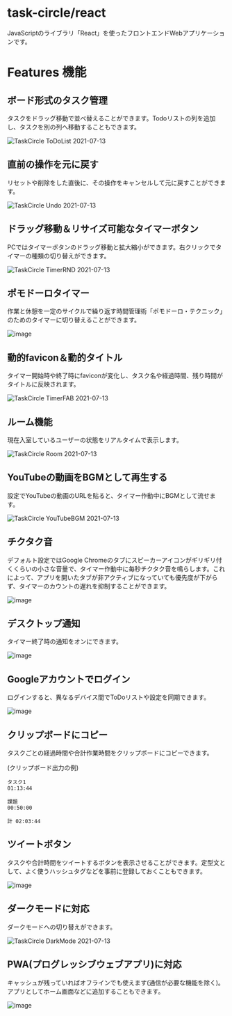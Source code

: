 # task-circle/react

JavaScriptのライブラリ「React」を使ったフロントエンドWebアプリケーションです。

# Features 機能

## ボード形式のタスク管理

タスクをドラッグ移動で並べ替えることができます。Todoリストの列を追加し、タスクを別の列へ移動することもできます。

![TaskCircle ToDoList 2021-07-13](https://user-images.githubusercontent.com/79039863/125474590-41c34d6a-8868-4e9e-8b57-e1412dbfbd0f.gif)

## 直前の操作を元に戻す

リセットや削除をした直後に、その操作をキャンセルして元に戻すことができます。

![TaskCircle Undo 2021-07-13](https://user-images.githubusercontent.com/79039863/125475464-812a4567-157b-4241-b83c-9b2953183a3d.gif)

## ドラッグ移動＆リサイズ可能なタイマーボタン

PCではタイマーボタンのドラッグ移動と拡大縮小ができます。右クリックでタイマーの種類の切り替えができます。

![TaskCircle TimerRND 2021-07-13](https://user-images.githubusercontent.com/79039863/125473178-a213afc1-9069-46cd-8b20-bae1a664171f.gif)

## ポモドーロタイマー

作業と休憩を一定のサイクルで繰り返す時間管理術「ポモドーロ・テクニック」のためのタイマーに切り替えることができます。

![image](https://user-images.githubusercontent.com/79039863/125463286-d3533a23-87b9-4804-bb9c-dd83cf9577e3.png)

## 動的favicon＆動的タイトル

タイマー開始時や終了時にfaviconが変化し、タスク名や経過時間、残り時間がタイトルに反映されます。

![TaskCircle TimerFAB 2021-07-13](https://user-images.githubusercontent.com/79039863/125471767-8263543c-dc6a-4a75-aed9-c811fe5d8c1d.gif)

## ルーム機能

現在入室しているユーザーの状態をリアルタイムで表示します。

![TaskCircle Room 2021-07-13](https://user-images.githubusercontent.com/79039863/125460246-a971419b-eebb-4368-a4a9-52e608244fa6.gif)

## YouTubeの動画をBGMとして再生する

設定でYouTubeの動画のURLを貼ると、タイマー作動中にBGMとして流せます。

![TaskCircle YouTubeBGM 2021-07-13](https://user-images.githubusercontent.com/79039863/125431901-b6e60674-d8e7-407b-8665-73b7f58ca713.gif)

## チクタク音

デフォルト設定ではGoogle Chromeのタブにスピーカーアイコンがギリギリ付くくらいの小さな音量で、タイマー作動中に毎秒チクタク音を鳴らします。これによって、アプリを開いたタブが非アクティブになっていても優先度が下がらず、タイマーのカウントの遅れを抑制することができます。

![image](https://user-images.githubusercontent.com/79039863/125426229-6e30ade8-0081-45e3-8e5a-67cd18512f2a.png)

## デスクトップ通知

タイマー終了時の通知をオンにできます。

![image](https://user-images.githubusercontent.com/79039863/125428979-dee0330e-3079-471c-b620-2906bd120987.png)

## Googleアカウントでログイン

ログインすると、異なるデバイス間でToDoリストや設定を同期できます。

![image](https://user-images.githubusercontent.com/79039863/125453575-57983f12-e48f-4894-bf07-ea35e7283706.png)

## クリップボードにコピー

タスクごとの経過時間や合計作業時間をクリップボードにコピーできます。

(クリップボード出力の例)
```
タスク1
01:13:44

課題
00:50:00

計 02:03:44
```

## ツイートボタン

タスクや合計時間をツイートするボタンを表示させることができます。定型文として、よく使うハッシュタグなどを事前に登録しておくこともできます。

![image](https://user-images.githubusercontent.com/79039863/125434674-8b47f364-d661-4346-ab55-7977a84acf41.png)

## ダークモードに対応

ダークモードへの切り替えができます。

![TaskCircle DarkMode 2021-07-13](https://user-images.githubusercontent.com/79039863/125433625-9c6443b7-8d96-468b-9a36-3615bc5db285.gif)

## PWA(プログレッシブウェブアプリ)に対応

キャッシュが残っていればオフラインでも使えます(通信が必要な機能を除く)。アプリとしてホーム画面などに追加することもできます。

![image](https://user-images.githubusercontent.com/79039863/125427718-5fb0b3de-07da-44e9-9bf7-505c8dbeda4f.png)
